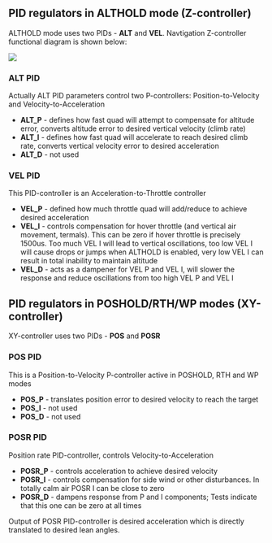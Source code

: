 ## PID regulators in ALTHOLD mode (Z-controller)

ALTHOLD mode uses two PIDs - **ALT** and **VEL**. Navtigation Z-controller functional diagram is shown below:

![](https://github.com/digitalentity/nav-rewrite-docs/blob/master/docs/assets/nav_althold_pids_diagram.jpg)

### ALT PID
Actually ALT PID parameters control two P-controllers: Position-to-Velocity and Velocity-to-Acceleration

* **ALT_P** - defines how fast quad will attempt to compensate for altitude error, converts altitude error to desired vertical velocity (climb rate)
* **ALT_I** - defines how fast quad will accelerate to reach desired climb rate, converts vertical velocity error to desired acceleration
* **ALT_D** - not used

### VEL PID
This PID-controller is an Acceleration-to-Throttle controller

* **VEL_P** - defined how much throttle quad will add/reduce to achieve desired acceleration
* **VEL_I** - controls compensation for hover throttle (and vertical air movement, termals). This can be zero if hover throttle is precisely 1500us. Too much VEL I will lead to vertical oscillations, too low VEL I will cause drops or jumps when ALTHOLD is enabled, very low VEL I can result in total inability to maintain altitude
* **VEL_D** - acts as a dampener for VEL P and VEL I, will slower the response and reduce oscillations from too high VEL P and VEL I

## PID regulators in POSHOLD/RTH/WP modes (XY-controller)

XY-controller uses two PIDs - **POS** and **POSR**

### POS PID
This is a Position-to-Velocity P-controller active in POSHOLD, RTH and WP modes

* **POS_P** - translates position error to desired velocity to reach the target
* **POS_I** - not used
* **POS_D** - not used

### POSR PID
Position rate PID-controller, controls Velocity-to-Acceleration

* **POSR_P** - controls acceleration to achieve desired velocity
* **POSR_I** - controls compensation for side wind or other disturbances. In totally calm air POSR I can be close to zero
* **POSR_D** - dampens response from P and I components; Tests indicate that this one can be zero at all times

Output of POSR PID-controller is desired acceleration which is directly translated to desired lean angles.